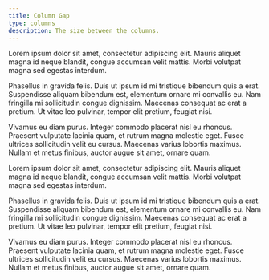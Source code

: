 ```yaml
---
title: Column Gap
type: columns
description: The size between the columns.
---
```

<div class="cols3 m-y5 col-gap2 f6">
	<p>Lorem ipsum dolor sit amet, consectetur adipiscing elit. Mauris aliquet magna id neque blandit, congue accumsan velit mattis. Morbi volutpat magna sed egestas interdum.</p>
	<p>Phasellus in gravida felis. Duis ut ipsum id mi tristique bibendum quis a erat. Suspendisse aliquam bibendum est, elementum ornare mi convallis eu. Nam fringilla mi sollicitudin congue dignissim. Maecenas consequat ac erat a pretium. Ut vitae leo pulvinar, tempor elit pretium, feugiat nisi.</p>
	<p>Vivamus eu diam purus. Integer commodo placerat nisl eu rhoncus. Praesent vulputate lacinia quam, et rutrum magna molestie eget. Fusce ultrices sollicitudin velit eu cursus. Maecenas varius lobortis maximus. Nullam et metus finibus, auctor augue sit amet, ornare quam.</p>
</div>

<div class="cols3 m-y5 col-gap5 f6">
	<p>Lorem ipsum dolor sit amet, consectetur adipiscing elit. Mauris aliquet magna id neque blandit, congue accumsan velit mattis. Morbi volutpat magna sed egestas interdum.</p>
	<p>Phasellus in gravida felis. Duis ut ipsum id mi tristique bibendum quis a erat. Suspendisse aliquam bibendum est, elementum ornare mi convallis eu. Nam fringilla mi sollicitudin congue dignissim. Maecenas consequat ac erat a pretium. Ut vitae leo pulvinar, tempor elit pretium, feugiat nisi.</p>
	<p>Vivamus eu diam purus. Integer commodo placerat nisl eu rhoncus. Praesent vulputate lacinia quam, et rutrum magna molestie eget. Fusce ultrices sollicitudin velit eu cursus. Maecenas varius lobortis maximus. Nullam et metus finibus, auctor augue sit amet, ornare quam.</p>
</div>